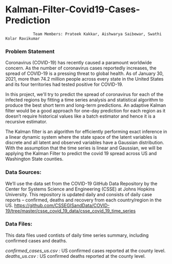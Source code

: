 # Kalman-Filter-Covid19-Cases-Prediction

                Team Members: Prateek Kakkar, Aishwarya Saibewar, Swathi Kolar Ravikumar
	
### Problem Statement

Coronavirus (COVID-19) has recently caused a paramount worldwide concern. As the number of coronavirus cases reportedly increases, the spread of COVID-19 is a pressing threat to global health. As of January 30, 2021, more than 74.2 million people across every state in the United States and its four territories had tested positive for COVID-19.

In this project, we'll try to predict the spread of coronavirus for each of the infected regions by fitting a time series analysis and statistical algorithm to produce the best short term and long-term predictions. An adaptive Kalman filter would be a good approach for one-day prediction for each region as it doesn’t require historical values like a batch estimator and hence it is a recursive estimator. 

The Kalman filter is an algorithm for efficiently performing exact inference in a linear dynamic system where the state space of the latent variables is discrete and all latent and observed variables have a Gaussian distribution. With the assumption that the time series is linear and Gaussian, we will be applying the Kalman Filter to predict the covid 19 spread across US and Washington State counties.


### Data Sources:
We’ll use the data set from the COVID-19 GitHub Data Repository by the Center for Systems Science and Engineering (CSSE) at Johns Hopkins University. This repository is updated daily and consists of daily case reports – confirmed, deaths and recovery from each country/region in the US.
https://github.com/CSSEGISandData/COVID-19/tree/master/csse_covid_19_data/csse_covid_19_time_series


### Data Files:

This data files used contists of daily time series summary, including confirmed cases and deaths.

*confirmed_cases_us.csv :* US confirmed cases reported at the county level.
*deaths_us.csv :* US confirmed deaths reported at the county level.

